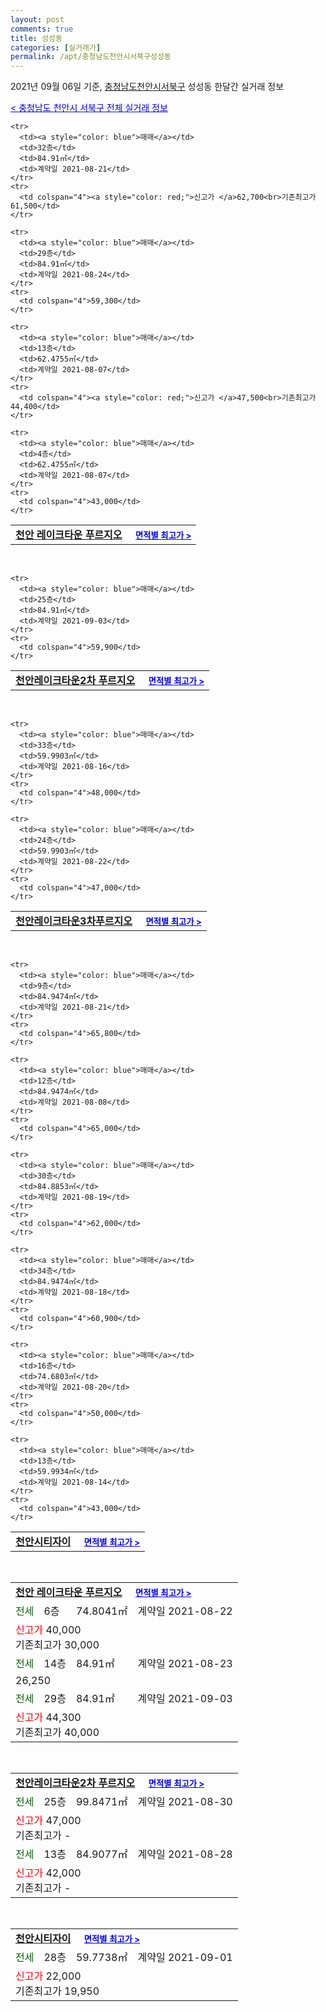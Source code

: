 ```yaml
---
layout: post
comments: true
title: 성성동
categories: [실거래가]
permalink: /apt/충청남도천안시서북구성성동
---
```


2021년 09월 06일 기준, <a href="/apt/충청남도천안시서북구">충청남도천안시서북구</a> 성성동 한달간 실거래 정보

<a style="color: blue;" href="/apt/충청남도천안시서북구">< 충청남도 천안시 서북구 전체 실거래 정보</a>
<!---- start ---->
<table>
  <tr>
    <td colspan="4" style="font-weight: bold;"><a href="/apt/충청남도천안시서북구성성동천안레이크타운푸르지오">천안 레이크타운 푸르지오</a> &nbsp;&nbsp;&nbsp; <a style="color: blue; font-size: smaller;" href="/apt/충청남도천안시서북구성성동천안레이크타운푸르지오">면적별 최고가 ></a></td>
  </tr>
    
    <tr>
      <td><a style="color: blue">매매</a></td>
      <td>32층</td>
      <td>84.91㎡</td>
      <td>계약일 2021-08-21</td>
    </tr>
    <tr>
      <td colspan="4"><a style="color: red;">신고가 </a>62,700<br>기존최고가 61,500</td>
    </tr>
      
    <tr>
      <td><a style="color: blue">매매</a></td>
      <td>29층</td>
      <td>84.91㎡</td>
      <td>계약일 2021-08-24</td>
    </tr>
    <tr>
      <td colspan="4">59,300</td>
    </tr>
      
    <tr>
      <td><a style="color: blue">매매</a></td>
      <td>13층</td>
      <td>62.4755㎡</td>
      <td>계약일 2021-08-07</td>
    </tr>
    <tr>
      <td colspan="4"><a style="color: red;">신고가 </a>47,500<br>기존최고가 44,400</td>
    </tr>
      
    <tr>
      <td><a style="color: blue">매매</a></td>
      <td>4층</td>
      <td>62.4755㎡</td>
      <td>계약일 2021-08-07</td>
    </tr>
    <tr>
      <td colspan="4">43,000</td>
    </tr>
      
</table>
<br>
<table>
  <tr>
    <td colspan="4" style="font-weight: bold;"><a href="/apt/충청남도천안시서북구성성동천안레이크타운2차푸르지오">천안레이크타운2차 푸르지오</a> &nbsp;&nbsp;&nbsp; <a style="color: blue; font-size: smaller;" href="/apt/충청남도천안시서북구성성동천안레이크타운2차푸르지오">면적별 최고가 ></a></td>
  </tr>
    
    <tr>
      <td><a style="color: blue">매매</a></td>
      <td>25층</td>
      <td>84.91㎡</td>
      <td>계약일 2021-09-03</td>
    </tr>
    <tr>
      <td colspan="4">59,900</td>
    </tr>
      
</table>
<br>
<table>
  <tr>
    <td colspan="4" style="font-weight: bold;"><a href="/apt/충청남도천안시서북구성성동천안레이크타운3차푸르지오">천안레이크타운3차푸르지오</a> &nbsp;&nbsp;&nbsp; <a style="color: blue; font-size: smaller;" href="/apt/충청남도천안시서북구성성동천안레이크타운3차푸르지오">면적별 최고가 ></a></td>
  </tr>
    
    <tr>
      <td><a style="color: blue">매매</a></td>
      <td>33층</td>
      <td>59.9903㎡</td>
      <td>계약일 2021-08-16</td>
    </tr>
    <tr>
      <td colspan="4">48,000</td>
    </tr>
      
    <tr>
      <td><a style="color: blue">매매</a></td>
      <td>24층</td>
      <td>59.9903㎡</td>
      <td>계약일 2021-08-22</td>
    </tr>
    <tr>
      <td colspan="4">47,000</td>
    </tr>
      
</table>
<br>
<table>
  <tr>
    <td colspan="4" style="font-weight: bold;"><a href="/apt/충청남도천안시서북구성성동천안시티자이">천안시티자이</a> &nbsp;&nbsp;&nbsp; <a style="color: blue; font-size: smaller;" href="/apt/충청남도천안시서북구성성동천안시티자이">면적별 최고가 ></a></td>
  </tr>
    
    <tr>
      <td><a style="color: blue">매매</a></td>
      <td>9층</td>
      <td>84.9474㎡</td>
      <td>계약일 2021-08-21</td>
    </tr>
    <tr>
      <td colspan="4">65,800</td>
    </tr>
      
    <tr>
      <td><a style="color: blue">매매</a></td>
      <td>12층</td>
      <td>84.9474㎡</td>
      <td>계약일 2021-08-08</td>
    </tr>
    <tr>
      <td colspan="4">65,000</td>
    </tr>
      
    <tr>
      <td><a style="color: blue">매매</a></td>
      <td>30층</td>
      <td>84.8853㎡</td>
      <td>계약일 2021-08-19</td>
    </tr>
    <tr>
      <td colspan="4">62,000</td>
    </tr>
      
    <tr>
      <td><a style="color: blue">매매</a></td>
      <td>34층</td>
      <td>84.9474㎡</td>
      <td>계약일 2021-08-18</td>
    </tr>
    <tr>
      <td colspan="4">60,900</td>
    </tr>
      
    <tr>
      <td><a style="color: blue">매매</a></td>
      <td>16층</td>
      <td>74.6803㎡</td>
      <td>계약일 2021-08-20</td>
    </tr>
    <tr>
      <td colspan="4">50,000</td>
    </tr>
      
    <tr>
      <td><a style="color: blue">매매</a></td>
      <td>13층</td>
      <td>59.9934㎡</td>
      <td>계약일 2021-08-14</td>
    </tr>
    <tr>
      <td colspan="4">43,000</td>
    </tr>
      
</table>
<br>
<table>
  <tr>
    <td colspan="4" style="font-weight: bold;"><a href="/apt/충청남도천안시서북구성성동천안레이크타운푸르지오">천안 레이크타운 푸르지오</a> &nbsp;&nbsp;&nbsp; <a style="color: blue; font-size: smaller;" href="/apt/충청남도천안시서북구성성동천안레이크타운푸르지오">면적별 최고가 ></a></td>
  </tr>
    
  <tr>
    <td><a style="color: darkgreen">전세</a></td>
    <td>6층</td>
    <td>74.8041㎡</td>
    <td>계약일 2021-08-22</td>
  </tr>
  <tr>
    <td colspan="4"><a style="color: red;">신고가 </a>40,000<br>기존최고가 30,000</td>
  </tr>
    
  <tr>
    <td><a style="color: darkgreen">전세</a></td>
    <td>14층</td>
    <td>84.91㎡</td>
    <td>계약일 2021-08-23</td>
  </tr>
  <tr>
    <td colspan="4">26,250</td>
  </tr>
    
  <tr>
    <td><a style="color: darkgreen">전세</a></td>
    <td>29층</td>
    <td>84.91㎡</td>
    <td>계약일 2021-09-03</td>
  </tr>
  <tr>
    <td colspan="4"><a style="color: red;">신고가 </a>44,300<br>기존최고가 40,000</td>
  </tr>
    
</table>
<br>
<table>
  <tr>
    <td colspan="4" style="font-weight: bold;"><a href="/apt/충청남도천안시서북구성성동천안레이크타운2차푸르지오">천안레이크타운2차 푸르지오</a> &nbsp;&nbsp;&nbsp; <a style="color: blue; font-size: smaller;" href="/apt/충청남도천안시서북구성성동천안레이크타운2차푸르지오">면적별 최고가 ></a></td>
  </tr>
    
  <tr>
    <td><a style="color: darkgreen">전세</a></td>
    <td>25층</td>
    <td>99.8471㎡</td>
    <td>계약일 2021-08-30</td>
  </tr>
  <tr>
    <td colspan="4"><a style="color: red;">신고가 </a>47,000<br>기존최고가 -</td>
  </tr>
    
  <tr>
    <td><a style="color: darkgreen">전세</a></td>
    <td>13층</td>
    <td>84.9077㎡</td>
    <td>계약일 2021-08-28</td>
  </tr>
  <tr>
    <td colspan="4"><a style="color: red;">신고가 </a>42,000<br>기존최고가 -</td>
  </tr>
    
</table>
<br>
<table>
  <tr>
    <td colspan="4" style="font-weight: bold;"><a href="/apt/충청남도천안시서북구성성동천안시티자이">천안시티자이</a> &nbsp;&nbsp;&nbsp; <a style="color: blue; font-size: smaller;" href="/apt/충청남도천안시서북구성성동천안시티자이">면적별 최고가 ></a></td>
  </tr>
    
  <tr>
    <td><a style="color: darkgreen">전세</a></td>
    <td>28층</td>
    <td>59.7738㎡</td>
    <td>계약일 2021-09-01</td>
  </tr>
  <tr>
    <td colspan="4"><a style="color: red;">신고가 </a>22,000<br>기존최고가 19,950</td>
  </tr>
    
</table>
<!---- end ---->
    